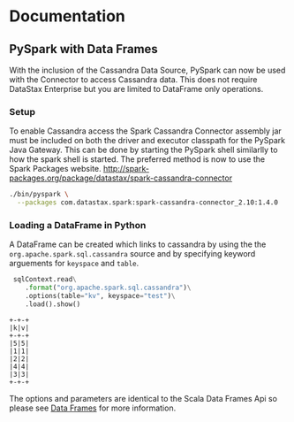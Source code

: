 # Documentation

## PySpark with Data Frames

With the inclusion of the Cassandra Data Source, PySpark can now be used with the Connector to 
access Cassandra data. This does not require DataStax Enterprise but you are limited to DataFrame
only operations.

### Setup

To enable Cassandra access the Spark Cassandra Connector assembly jar must be included on both the
driver and executor classpath for the PySpark Java Gateway. This can be done by starting the PySpark
shell similarlly to how the spark shell is started. The preferred method is now to use the Spark Packages
website. 
http://spark-packages.org/package/datastax/spark-cassandra-connector

```bash
./bin/pyspark \
  --packages com.datastax.spark:spark-cassandra-connector_2.10:1.4.0
```

### Loading a DataFrame in Python

A DataFrame can be created which links to cassandra by using the the `org.apache.spark.sql.cassandra` 
source and by specifying keyword arguements for `keyspace` and `table`.

```python
 sqlContext.read\
    .format("org.apache.spark.sql.cassandra")\
    .options(table="kv", keyspace="test")\
    .load().show()
```

```
+-+-+
|k|v|
+-+-+
|5|5|
|1|1|
|2|2|
|4|4|
|3|3|
+-+-+
```

The options and parameters are identical to the Scala Data Frames Api so
please see [Data Frames](14_data_frames.md) for more information.
